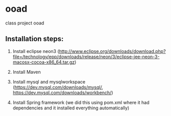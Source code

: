 # ooad
class project ooad

Installation steps:
------------------

1) Install eclipse neon3 (http://www.eclipse.org/downloads/download.php?file=/technology/epp/downloads/release/neon/3/eclipse-jee-neon-3-macosx-cocoa-x86_64.tar.gz)

2) Install Maven

3) Install mysql and mysqlworkspace (https://dev.mysql.com/downloads/mysql/, https://dev.mysql.com/downloads/workbench/)

4) Install Spring framework (we did this using pom.xml where it had dependencies and it installed everything automatically)
